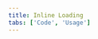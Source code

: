 ```yaml
---
title: Inline Loading
tabs: ['Code', 'Usage']
---
```



<component
    name="Inline loading"
    component="inline-loading"
    variation="inline-loading"
    experimental="true"
    hasReactVersion="true"
    >
</component>
<component-docs component="inline-loading" experimental="true"></component-docs>
